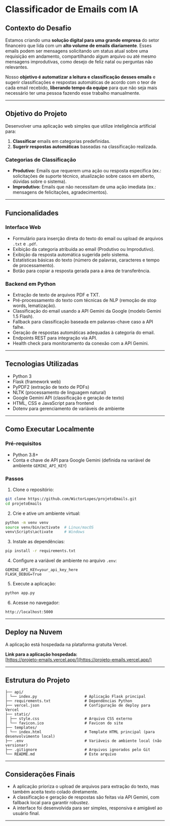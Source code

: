 # Classificador de Emails com IA

## Contexto do Desafio

Estamos criando uma **solução digital para uma grande empresa** do setor financeiro que lida com um **alto volume de emails diariamente**. Esses emails podem ser mensagens solicitando um status atual sobre uma requisição em andamento, compartilhando algum arquivo ou até mesmo mensagens improdutivas, como desejo de feliz natal ou perguntas não relevantes.

Nosso **objetivo é automatizar a leitura e classificação desses emails** e sugerir classificações e respostas automáticas de acordo com o teor de cada email recebido, **liberando tempo da equipe** para que não seja mais necessário ter uma pessoa fazendo esse trabalho manualmente.

---

## Objetivo do Projeto

Desenvolver uma aplicação web simples que utilize inteligência artificial para:

1. **Classificar** emails em categorias predefinidas.
2. **Sugerir respostas automáticas** baseadas na classificação realizada.

### Categorias de Classificação

- **Produtivo:** Emails que requerem uma ação ou resposta específica (ex.: solicitações de suporte técnico, atualização sobre casos em aberto, dúvidas sobre o sistema).
- **Improdutivo:** Emails que não necessitam de uma ação imediata (ex.: mensagens de felicitações, agradecimentos).

---

## Funcionalidades

### Interface Web

- Formulário para inserção direta do texto do email ou upload de arquivos `.txt` e `.pdf`.
- Exibição da categoria atribuída ao email (Produtivo ou Improdutivo).
- Exibição da resposta automática sugerida pelo sistema.
- Estatísticas básicas do texto (número de palavras, caracteres e tempo de processamento).
- Botão para copiar a resposta gerada para a área de transferência.

### Backend em Python

- Extração de texto de arquivos PDF e TXT.
- Pré-processamento do texto com técnicas de NLP (remoção de stop words, lematização).
- Classificação do email usando a API Gemini da Google (modelo Gemini 1.5 Flash).
- Fallback para classificação baseada em palavras-chave caso a API falhe.
- Geração de respostas automáticas adequadas à categoria do email.
- Endpoints REST para integração via API.
- Health check para monitoramento da conexão com a API Gemini.

---

## Tecnologias Utilizadas

- Python 3
- Flask (framework web)
- PyPDF2 (extração de texto de PDFs)
- NLTK (processamento de linguagem natural)
- Google Gemini API (classificação e geração de texto)
- HTML, CSS e JavaScript para frontend
- Dotenv para gerenciamento de variáveis de ambiente

---

## Como Executar Localmente

### Pré-requisitos

- Python 3.8+
- Conta e chave de API para Google Gemini (definida na variável de ambiente `GEMINI_API_KEY`)

### Passos

1. Clone o repositório:

```bash
git clone https://github.com/WictorLopes/projetoEmails.git
cd projetoEmails
```

2. Crie e ative um ambiente virtual:

```bash
python -m venv venv
source venv/bin/activate  # Linux/macOS
venv\Scripts\activate     # Windows
```

3. Instale as dependências:

```bash
pip install -r requirements.txt
```

4. Configure a variável de ambiente no arquivo `.env`:

```
GEMINI_API_KEY=your_api_key_here
FLASK_DEBUG=True
```

5. Execute a aplicação:

```bash
python app.py
```

6. Acesse no navegador:

```
http://localhost:5000
```

---

## Deploy na Nuvem

A aplicação está hospedada na plataforma gratuita Vercel.

**Link para a aplicação hospedada:**  
[https://projeto-emails.vercel.app/](https://projeto-emails.vercel.app/)

---

## Estrutura do Projeto

```
├── api/
│ └── index.py                     # Aplicação Flask principal
├── requirements.txt               # Dependências Python
├── vercel.json                    # Configuração de deploy para Vercel
├── static/
│ ├── style.css                    # Arquivo CSS externo
│ └── favicon.ico                  # Favicon do site
├── templates/
│ └── index.html                   # Template HTML principal (para desenvolvimento local)
├── .env                           # Variáveis de ambiente local (não versionar)
├── .gitignore                     # Arquivos ignorados pelo Git
└── README.md                      # Este arquivo
```

---

## Considerações Finais

- A aplicação prioriza o upload de arquivos para extração do texto, mas também aceita texto colado diretamente.
- A classificação e geração de respostas são feitas via API Gemini, com fallback local para garantir robustez.
- A interface foi desenvolvida para ser simples, responsiva e amigável ao usuário final.
---